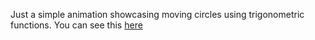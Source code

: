 Just a simple animation showcasing moving circles using trigonometric functions.
You can see this [here](https://catgaming49.github.io/webjs-math-test)
